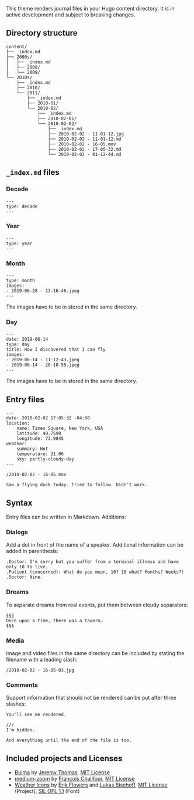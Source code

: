 This theme renders journal files in your Hugo content directory. It is in active development and subject to breaking changes.

## Directory structure

```
content/
├── _index.md
├── 2000s/
│   ├── _index.md
│   ├── 2008/
│   └── 2009/
└── 2010s/
    ├── _index.md
    ├── 2010/
    └── 2011/
        ├── _index.md
        ├── 2010-01/
        └── 2010-02/
            ├── _index.md
            ├── 2010-02-01/
            └── 2010-02-02/
                ├── _index.md
                ├── 2010-02-02 - 11-01-12.jpg
                ├── 2010-02-02 - 11-01-12.md
                ├── 2010-02-02 - 16-05.mov
                ├── 2010-02-02 - 17-05-32.md
                └── 2010-02-03 - 01-12-44.md
```

## `_index.md` files

### Decade

```
---
type: decade
---
```

### Year

```
---
type: year
---
```

### Month

```
---
type: month
images:
- 2019-06-28 - 13-16-46.jpeg
---
```

The images have to be in stored in the same directory.

### Day

```
---
date: 2019-06-14
type: day
title: How I discovered that I can fly
images:
- 2019-06-14 - 11-12-43.jpeg
- 2019-06-14 - 20-18-55.jpeg
---
```

The images have to be in stored in the same directory.

## Entry files

```
---
date: 2010-02-02 17:05:32 -04:00
location:
    name: Times Square, New York, USA
    latitude: 40.7590
    longitude: 73.9845
weather:
    summary: Hot
    temperature: 31.06
    sky: partly-cloudy-day
---

/2010-02-02 - 16-05.mov

Saw a flying duck today. Tried to follow. Didn't work.
```

## Syntax

Entry files can be written in Markdown. Additions:

### Dialogs

Add a dot in front of the name of a speaker. Additional information can be added in parenthesis:

```
.Doctor: I'm sorry but you suffer from a terminal illness and have only 10 to live.
.Patient (concerned): What do you mean, 10? 10 what? Months? Weeks?!
.Doctor: Nine.
```

### Dreams

To separate dreams from real events, put them between cloudy separators:

```
§§§
Once upon a time, there was a tavern…
§§§
```

### Media

Image and video files in the same directory can be included by stating the filename with a leading slash:

```
/2010-02-02 - 16-05-03.jpg
```

### Comments

Support information that should not be rendered can be put after three slashes:

```
You'll see me rendered.

///
I'm hidden.

And everything until the end of the file is too.
```

## Included projects and Licenses

- [Bulma](http://bulma.io) by [Jeremy Thomas](https://jgthms.com), [MIT License](https://github.com/jgthms/bulma/blob/master/LICENSE)
- [medium-zoom](https://github.com/francoischalifour/medium-zoom) by [François Chalifour](https://francoischalifour.com), [MIT License](https://github.com/francoischalifour/medium-zoom/blob/master/LICENSE)
- [Weather Icons](https://erikflowers.github.io/weather-icons/) by [Erik Flowers](http://www.twitter.com/erik_flowers) and [Lukas Bischoff](http://www.twitter.com/artill), [MIT License](https://opensource.org/licenses/mit-license.html) (Project), [SIL OFL 1.1](http://scripts.sil.org/OFL) (Font)
